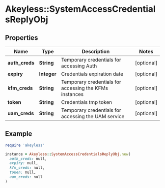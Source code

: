 # Akeyless::SystemAccessCredentialsReplyObj

## Properties

| Name | Type | Description | Notes |
| ---- | ---- | ----------- | ----- |
| **auth_creds** | **String** | Temporary credentials for accessing Auth | [optional] |
| **expiry** | **Integer** | Credentials expiration date | [optional] |
| **kfm_creds** | **String** | Temporary credentials for accessing the KFMs instances | [optional] |
| **token** | **String** | Credentials tmp token | [optional] |
| **uam_creds** | **String** | Temporary credentials for accessing the UAM service | [optional] |

## Example

```ruby
require 'akeyless'

instance = Akeyless::SystemAccessCredentialsReplyObj.new(
  auth_creds: null,
  expiry: null,
  kfm_creds: null,
  token: null,
  uam_creds: null
)
```

